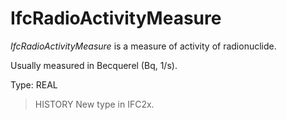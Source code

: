 # IfcRadioActivityMeasure

_IfcRadioActivityMeasure_ is a measure of activity of radionuclide.
<!-- end of short definition -->

Usually measured in Becquerel (Bq, 1/s).

Type: REAL

> HISTORY New type in IFC2x.
